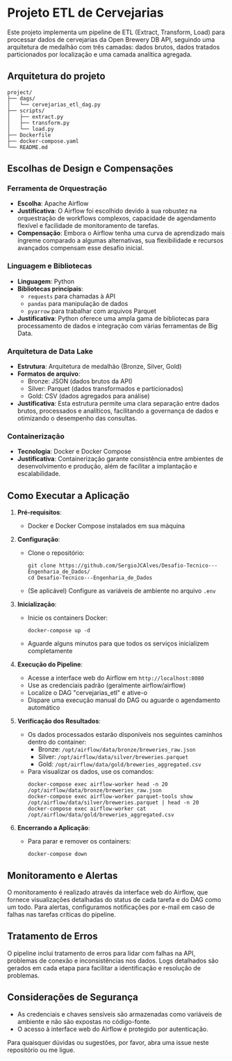 # Projeto ETL de Cervejarias

Este projeto implementa um pipeline de ETL (Extract, Transform, Load) para processar dados de cervejarias da Open Brewery DB API, seguindo uma arquitetura de medalhão com três camadas: dados brutos, dados tratados particionados por localização e uma camada analítica agregada.

## Arquitetura do projeto

```
project/
├── dags/
│   └── cervejarias_etl_dag.py
├── scripts/
│   ├── extract.py
│   ├── transform.py
│   └── load.py
├── Dockerfile
├── docker-compose.yaml
└── README.md
```

## Escolhas de Design e Compensações

### Ferramenta de Orquestração
- **Escolha**: Apache Airflow
- **Justificativa**: O Airflow foi escolhido devido à sua robustez na orquestração de workflows complexos, capacidade de agendamento flexível e facilidade de monitoramento de tarefas.
- **Compensação**: Embora o Airflow tenha uma curva de aprendizado mais íngreme comparado a algumas alternativas, sua flexibilidade e recursos avançados compensam esse desafio inicial.

### Linguagem e Bibliotecas
- **Linguagem**: Python
- **Bibliotecas principais**: 
  - `requests` para chamadas à API
  - `pandas` para manipulação de dados
  - `pyarrow` para trabalhar com arquivos Parquet
- **Justificativa**: Python oferece uma ampla gama de bibliotecas para processamento de dados e integração com várias ferramentas de Big Data.

### Arquitetura de Data Lake
- **Estrutura**: Arquitetura de medalhão (Bronze, Silver, Gold)
- **Formatos de arquivo**:
  - Bronze: JSON (dados brutos da API)
  - Silver: Parquet (dados transformados e particionados)
  - Gold: CSV (dados agregados para análise)
- **Justificativa**: Esta estrutura permite uma clara separação entre dados brutos, processados e analíticos, facilitando a governança de dados e otimizando o desempenho das consultas.

### Containerização
- **Tecnologia**: Docker e Docker Compose
- **Justificativa**: Containerização garante consistência entre ambientes de desenvolvimento e produção, além de facilitar a implantação e escalabilidade.

## Como Executar a Aplicação

1. **Pré-requisitos**:
   - Docker e Docker Compose instalados em sua máquina

2. **Configuração**:
   - Clone o repositório:
     ```
     git clone https://github.com/SergioJCAlves/Desafio-Tecnico---Engenharia_de_Dados/
     cd Desafio-Tecnico---Engenharia_de_Dados
     ```
   - (Se aplicável) Configure as variáveis de ambiente no arquivo `.env`

3. **Inicialização**:
   - Inicie os containers Docker:
     ```
     docker-compose up -d
     ```
   - Aguarde alguns minutos para que todos os serviços inicializem completamente

4. **Execução do Pipeline**:
   - Acesse a interface web do Airflow em `http://localhost:8080`
   - Use as credenciais padrão (geralmente airflow/airflow)
   - Localize o DAG "cervejarias_etl" e ative-o
   - Dispare uma execução manual do DAG ou aguarde o agendamento automático

5. **Verificação dos Resultados**:
   - Os dados processados estarão disponíveis nos seguintes caminhos dentro do container:
     - Bronze: `/opt/airflow/data/bronze/breweries_raw.json`
     - Silver: `/opt/airflow/data/silver/breweries.parquet`
     - Gold: `/opt/airflow/data/gold/breweries_aggregated.csv`
   - Para visualizar os dados, use os comandos:
     ```
     docker-compose exec airflow-worker head -n 20 /opt/airflow/data/bronze/breweries_raw.json
     docker-compose exec airflow-worker parquet-tools show /opt/airflow/data/silver/breweries.parquet | head -n 20
     docker-compose exec airflow-worker cat /opt/airflow/data/gold/breweries_aggregated.csv
     ```

6. **Encerrando a Aplicação**:
   - Para parar e remover os containers:
     ```
     docker-compose down
     ```

## Monitoramento e Alertas

O monitoramento é realizado através da interface web do Airflow, que fornece visualizações detalhadas do status de cada tarefa e do DAG como um todo. Para alertas, configuramos notificações por e-mail em caso de falhas nas tarefas críticas do pipeline.

## Tratamento de Erros

O pipeline inclui tratamento de erros para lidar com falhas na API, problemas de conexão e inconsistências nos dados. Logs detalhados são gerados em cada etapa para facilitar a identificação e resolução de problemas.

## Considerações de Segurança

- As credenciais e chaves sensíveis são armazenadas como variáveis de ambiente e não são expostas no código-fonte.
- O acesso à interface web do Airflow é protegido por autenticação.

Para quaisquer dúvidas ou sugestões, por favor, abra uma issue neste repositório ou me ligue.
